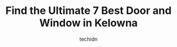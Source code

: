 ---
layout: ampstory
image: https://i0.wp.com/www.auto.or.id/wp-content/uploads/2023/06/new-town-windows-doors-0-kelowna-1686325490.jpeg?resize=640,853
author: techidn
featured: false
description: Kelowna, British Columbia, Canada is a haven for Door and Window enthusiasts, boasting an impressive array of 7 top-notch establishments. Whether youre a seasoned connoisseur or simply curi
title: Find the Ultimate 7 Best Door and Window in Kelowna
cover:
   title: Find the Ultimate 7 Best Door and Window in Kelowna
   subtitle: AUTO.OR.ID
   background: https://www.auto.or.id/wp-content/uploads/2023/06/new-town-windows-doors-0-kelowna-1686325490.jpeg

pages: 
 - layout: thirds
   top: <h1>#1 Adera Windows & Doors</h1>
   bottom: "<p>I required a window in a rush and the staff at Adera responding pleasantly and quickly, by checking warehouse stock and finding a window that worked for our application.T</p>"
   background: https://www.auto.or.id/wp-content/uploads/2023/06/new-town-windows-doors-1-kelowna-1686325492.jpeg
   backgroundblur: true
 - layout: thirds
   top: <h1>#2 Ecoline Windows and Doors Kelowna</h1>
   bottom: "<p>1855 Kirschner Rd #180, Kelowna, BC V1Y 4N7, Canada</p>"
   background: https://www.auto.or.id/wp-content/uploads/2023/06/new-town-windows-doors-2-kelowna-1686325493.jpeg
   cta:
      link: https://www.auto.or.id/find-the-ultimate-7-best-door-and-window-in-kelowna/
      text: Find the Ultimate 7 Best Door and Window in Kelowna
 - layout: thirds
   top: <h1>#3 Nagy Bros Window and Door</h1>
   bottom: "<p>1718 Byland Rd, West Kelowna, BC V1Z 1A9, Canada</p>"
   background: https://images.unsplash.com/photo-1608839968395-12aed2154570?ixlib=rb-4.0.3&ixid=MnwxMjA3fDB8MHxwaG90by1wYWdlfHx8fGVufDB8fHx8&auto=format&fit=crop&w=640&h=853&q=80
   cta:
      link: https://www.auto.or.id/find-the-ultimate-7-best-door-and-window-in-kelowna/
      text: Find the Ultimate 7 Best Door and Window in Kelowna
 - layout: thirds
   top: <h1>#4 Westeck Windows and Doors | Kelowna Showroom</h1>
   bottom: "<p>2720 Hwy 97 N #4, Kelowna, BC V1X 4J7, Canada</p>"
   background: https://images.unsplash.com/photo-1583169215889-68d12eea7c1e?ixlib=rb-4.0.3&ixid=MnwxMjA3fDB8MHxwaG90by1wYWdlfHx8fGVufDB8fHx8&auto=format&fit=crop&w=640&h=853&q=80
   cta:
      link: https://www.auto.or.id/find-the-ultimate-7-best-door-and-window-in-kelowna/
      text: Find the Ultimate 7 Best Door and Window in Kelowna
 - layout: thirds
   top: <h1>#5 New Town Windows & Doors</h1>
   bottom: "<p>2594 Rhondda Crescent, Kelowna, BC V1Y 8T5, Canada</p>"
   background: https://images.unsplash.com/photo-1637005218692-a7e234ffcbf4?ixlib=rb-4.0.3&ixid=MnwxMjA3fDB8MHxwaG90by1wYWdlfHx8fGVufDB8fHx8&auto=format&fit=crop&w=640&h=853&q=80
   cta:
      link: https://www.auto.or.id/find-the-ultimate-7-best-door-and-window-in-kelowna/
      text: Find the Ultimate 7 Best Door and Window in Kelowna
 - layout: thirds
   top: <h1>#6 Glenmore Windows and Doors</h1>
   bottom: "<p>983 Laurel Ave, Kelowna, BC V1Y 7G4, Canada</p>"
   background: https://images.unsplash.com/photo-1639928845361-30872daf785b?ixlib=rb-4.0.3&ixid=MnwxMjA3fDB8MHxwaG90by1wYWdlfHx8fGVufDB8fHx8&auto=format&fit=crop&w=640&h=853&q=80
   cta:
      link: https://www.auto.or.id/find-the-ultimate-7-best-door-and-window-in-kelowna/
      text: Find the Ultimate 7 Best Door and Window in Kelowna
 - layout: thirds
   top: <h1>#7 Grand Openings Windows & Doors Ltd</h1>
   bottom: "<p>140 Commercial Dr #106, Kelowna, BC V1X 7X6, Canada</p>"
   background: https://images.unsplash.com/photo-1632275231320-f1bc3a16a414?ixlib=rb-4.0.3&ixid=MnwxMjA3fDB8MHxwaG90by1wYWdlfHx8fGVufDB8fHx8&auto=format&fit=crop&w=640&h=853&q=80
   cta:
      link: https://www.auto.or.id/find-the-ultimate-7-best-door-and-window-in-kelowna/
      text: Find the Ultimate 7 Best Door and Window in Kelowna
 - layout: thirds
   middle: Continue reading...
   background: https://images.unsplash.com/photo-1579124688690-5476c5d01fde?ixlib=rb-4.0.3&ixid=MnwxMjA3fDB8MHxwaG90by1wYWdlfHx8fGVufDB8fHx8&auto=format&fit=crop&w=640&h=853&q=80
   cta:
      link: https://www.auto.or.id/find-the-ultimate-7-best-door-and-window-in-kelowna/
      text: Find the Ultimate 7 Best Door and Window in Kelowna

---